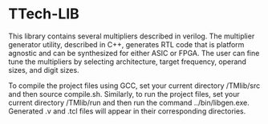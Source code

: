 # TTech-LIB

This library contains several multipliers described in verilog. The multiplier generator utility, described in C++, generates RTL code that is platform agnostic and can be synthesized for either ASIC or FPGA. The user can fine tune the multipliers by selecting architecture, target frequency, operand sizes, and digit sizes.

To compile the project files using GCC, set your current directory /TMlib/src and then source compile.sh. Similarly, to run the project files, set your current directory /TMlib/run and then run the command ../bin/libgen.exe. Generated .v and .tcl files will appear in their corresponding directories. 


